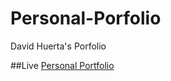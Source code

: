 # Personal-Porfolio

David Huerta's Porfolio

##Live
[Personal Portfolio](https://davidhuerta11.github.io/)
